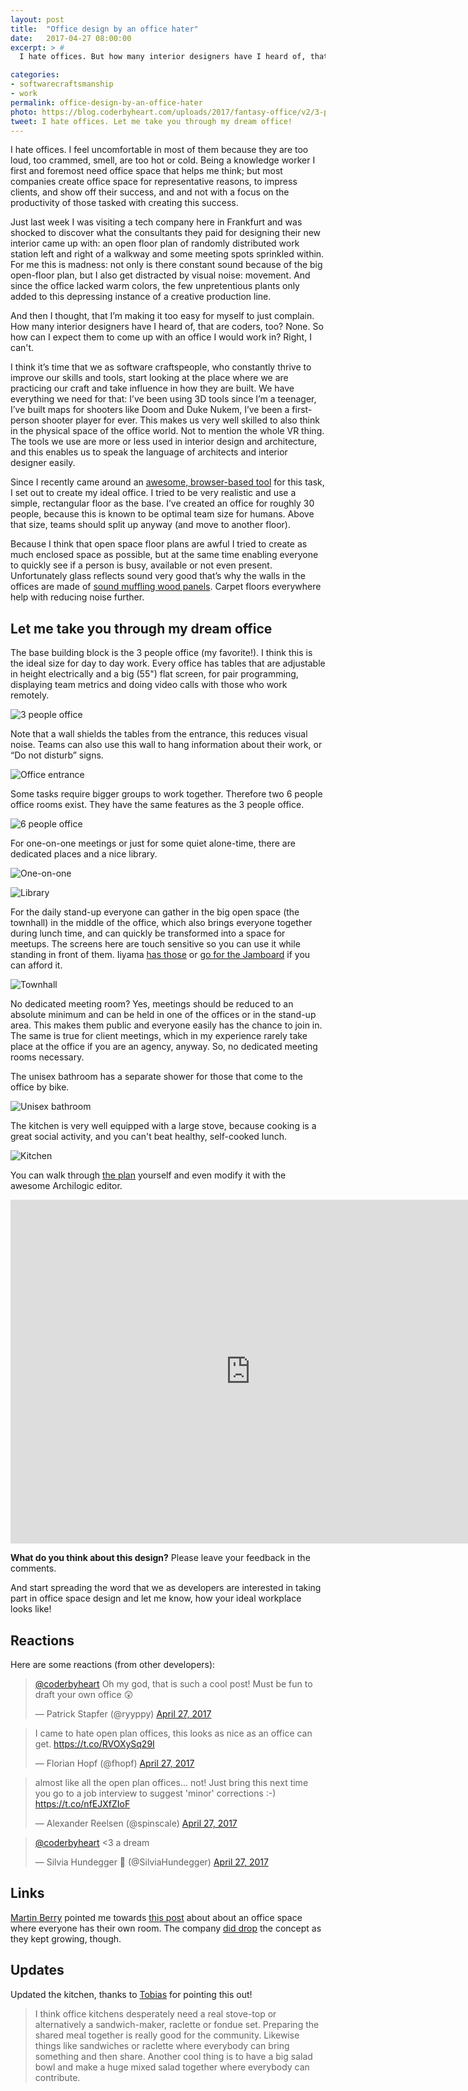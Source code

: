 ```yaml
---
layout: post
title:  "Office design by an office hater"
date:   2017-04-27 08:00:00
excerpt: > #
  I hate offices. But how many interior designers have I heard of, that are coders, too? Let me take you through my dream office!

categories:
- softwarecraftsmanship
- work
permalink: office-design-by-an-office-hater
photo: https://blog.coderbyheart.com/uploads/2017/fantasy-office/v2/3-people-office-2k.jpg
tweet: I hate offices. Let me take you through my dream office!
---
```


I hate offices. I feel uncomfortable in most of them because they are too loud, too crammed, smell, are too hot or cold. Being a knowledge worker I first and foremost need office space that helps me think; but most companies create office space for representative reasons, to impress clients, and show off their success, and and not with a focus on the productivity of those tasked with creating this success.

Just last week I was visiting a tech company here in Frankfurt and was shocked to discover what the consultants they paid for designing their new interior came up with: an open floor plan of randomly distributed work station left and right of a walkway and some meeting spots sprinkled within. For me this is madness: not only is there constant sound because of the big open-floor plan, but I also get distracted by visual noise: movement. And since the office lacked warm colors, the few unpretentious plants only added to this depressing instance of a creative production line.

And then I thought, that I’m making it too easy for myself to just complain. How many interior designers have I heard of, that are coders, too? None. So how can I expect them to come up with an office I would work in? Right, I can't.

I think it’s time that we as software craftspeople, who constantly thrive to improve our skills and tools, start looking at the place where we are practicing our craft and take influence in how they are built. We have everything we need for that: I’ve been using 3D tools since I’m a teenager, I’ve built maps for shooters like Doom and Duke Nukem, I’ve been a first-person shooter player for ever. This makes us very well skilled to also think in the physical space of the office world. Not to mention the whole VR thing. The tools we use are more or less used in interior design and architecture, and this enables us to speak the language of architects and interior designer easily.

Since I recently came around an [awesome, browser-based tool](https://spaces.archilogic.com/explore) for this task, I set out to create my ideal office. I tried to be very realistic and use a simple, rectangular floor as the base. I’ve created an office for roughly 30 people, because this is known to be optimal team size for humans. Above that size, teams should split up anyway (and move to another floor).

Because I think that open space floor plans are awful I tried to create as much enclosed space as possible, but at the same time enabling everyone to quickly see if a person is busy, available or not even present. Unfortunately glass reflects sound very good that’s why the walls in the offices are made of [sound muffling wood panels](http://swedese.com/products/accessories/noton). Carpet floors everywhere help with reducing noise further.

## Let me take you through my dream office

The base building block is the 3 people office (my favorite!). I think this is the ideal size for day to day work. Every office has tables that are adjustable in height electrically and a big (55") flat screen, for pair programming, displaying team metrics and doing video calls with those who work remotely.

![3 people office](./uploads/2017/fantasy-office/v2/3-people-office-2k.jpg)

Note that a wall shields the tables from the entrance, this reduces visual noise. Teams can also use this wall to hang information about their work, or “Do not disturb” signs.

![Office entrance](./uploads/2017/fantasy-office/v2/office-entrance-2k.jpg)

Some tasks require bigger groups to work together. Therefore two 6 people office rooms exist. They have the same features as the 3 people office.

![6 people office](./uploads/2017/fantasy-office/v2/6-people-office-2k.jpg)

For one-on-one meetings or just for some quiet alone-time, there are dedicated places and a nice library.

![One-on-one](./uploads/2017/fantasy-office/v2/one-on-one-2k.jpg)

![Library](./uploads/2017/fantasy-office/v2/library-2k.jpg)

For the daily stand-up everyone can gather in the big open space (the townhall) in the middle of the office, which also brings everyone together during lunch time, and can quickly be transformed into a space for meetups. The screens here are touch sensitive so you can use it while standing in front of them. Iiyama [has those](http://amzn.to/2q9qvoQ) or [go for the Jamboard](https://gsuite.google.com/jamboard/) if you can afford it.

![Townhall](./uploads/2017/fantasy-office/v2/townhall-2k.jpg)

No dedicated meeting room? Yes, meetings should be reduced to an absolute minimum and can be held in one of the offices or in the stand-up area. This makes them public and everyone easily has the chance to join in. The same is true for client meetings, which in my experience rarely take place at the office if you are an agency, anyway. So, no dedicated meeting rooms necessary.

The unisex bathroom has a separate shower for those that come to the office by bike.

![Unisex bathroom](./uploads/2017/fantasy-office/v2/bathroom-2k.jpg)

The kitchen is very well equipped with a large stove, because cooking is a great social activity, and you can't beat healthy, self-cooked lunch.

![Kitchen](./uploads/2017/fantasy-office/v2/kitchen-2k.jpg)

You can walk through [the plan](https://goo.gl/ewUBFc) yourself and even modify it with the awesome Archilogic editor.

<iframe src="https://spaces.archilogic.com/3d/!768cc6ba-c623-4f8f-9616-ad80515a9322?mode=view&amp;main-menu=interior&amp;view-menu=camera-bookmarks&amp;presentation=loop" width="768" height="550" frameBorder="0" onmousewheel="false" allowfullscreen mozallowfullscreen webkitallowfullscreen></iframe>
 
**What do you think about this design?** Please leave your feedback in the comments.

And start spreading the word that we as developers are interested in taking part in office space design and let me know, how your ideal workplace looks like!

## Reactions

Here are some reactions (from other developers):

<blockquote class="twitter-tweet" data-conversation="none" data-lang="en"><p lang="en" dir="ltr"><a href="https://twitter.com/coderbyheart">@coderbyheart</a> Oh my god, that is such a cool post! Must be fun to draft your own office 😲</p>&mdash; Patrick Stapfer (@ryyppy) <a href="https://twitter.com/ryyppy/status/857537165944913920">April 27, 2017</a></blockquote>

<blockquote class="twitter-tweet" data-lang="en"><p lang="en" dir="ltr">I came to hate open plan offices, this looks as nice as an office can get. <a href="https://t.co/RVOXySq29I">https://t.co/RVOXySq29I</a></p>&mdash; Florian Hopf (@fhopf) <a href="https://twitter.com/fhopf/status/857548445510361088">April 27, 2017</a></blockquote>

<blockquote class="twitter-tweet" data-lang="en"><p lang="en" dir="ltr">almost like all the open plan offices... not! Just bring this next time you go to a job interview to suggest &#39;minor&#39; corrections :-) <a href="https://t.co/nfEJXfZIoF">https://t.co/nfEJXfZIoF</a></p>&mdash; Alexander Reelsen (@spinscale) <a href="https://twitter.com/spinscale/status/857568366357360642">April 27, 2017</a></blockquote>

<blockquote class="twitter-tweet" data-conversation="none" data-lang="en"><p lang="en" dir="ltr"><a href="https://twitter.com/coderbyheart">@coderbyheart</a> &lt;3 a dream</p>&mdash; Silvia Hundegger 🦄 (@SilviaHundegger) <a href="https://twitter.com/SilviaHundegger/status/857575027511898112">April 27, 2017</a></blockquote>

## Links

[Martin Berry](https://twitter.com/martinbarry) pointed me towards [this post](https://www.campaignmonitor.com/blog/company/2010/08/the-new-campaign-monitor-office/) about about an office space where everyone has their own room. The company [did drop](https://www.businessinsider.com.au/inside-campaign-monitors-insane-new-office-almost-40-storeys-up-overlooking-the-sydney-cbd-2015-3) the concept as they kept growing, though.

## Updates

Updated the kitchen, thanks to [Tobias](https://twitter.com/schinkenstrudel) for pointing this out!

> I think office kitchens desperately need a real stove-top or alternatively a sandwich-maker, raclette or fondue set. Preparing the shared meal together is really good for the community. Likewise things like sandwiches or raclette where everybody can bring something and then share. Another cool thing is to have a big salad bowl and make a huge mixed salad together where everybody can contribute.
